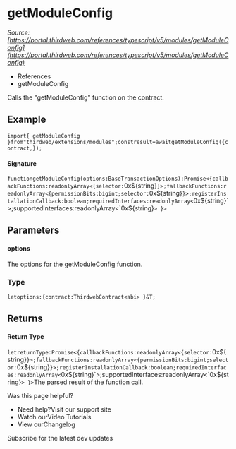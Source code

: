 # getModuleConfig

*Source: [https://portal.thirdweb.com/references/typescript/v5/modules/getModuleConfig](https://portal.thirdweb.com/references/typescript/v5/modules/getModuleConfig)*

* References
* getModuleConfig

Calls the "getModuleConfig" function on the contract.

## Example

`import{ getModuleConfig }from"thirdweb/extensions/modules";constresult=awaitgetModuleConfig({contract,});`
#### Signature

`functiongetModuleConfig(options:BaseTransactionOptions):Promise<{callbackFunctions:readonlyArray<{selector:`0x${string}`}>;fallbackFunctions:readonlyArray<{permissionBits:bigint;selector:`0x${string}`}>;registerInstallationCallback:boolean;requiredInterfaces:readonlyArray<`0x${string}`>;supportedInterfaces:readonlyArray<`0x${string}`> }>`
## Parameters

#### options

The options for the getModuleConfig function.

### Type

`letoptions:{contract:ThirdwebContract<abi> }&T;`
## Returns

#### Return Type

`letreturnType:Promise<{callbackFunctions:readonlyArray<{selector:`0x${string}`}>;fallbackFunctions:readonlyArray<{permissionBits:bigint;selector:`0x${string}`}>;registerInstallationCallback:boolean;requiredInterfaces:readonlyArray<`0x${string}`>;supportedInterfaces:readonlyArray<`0x${string}`> }>`The parsed result of the function call.

Was this page helpful?

* Need help?Visit our support site
* Watch ourVideo Tutorials
* View ourChangelog

Subscribe for the latest dev updates

